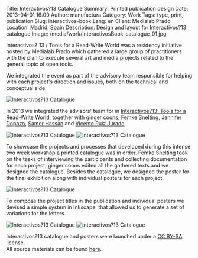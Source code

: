 Title: Interactivos?13 Catalogue
Summary: Printed publication design
Date: 2013-04-01 16:00
Author: manufactura
Category: Work
Tags: type, print, publication
Slug: interactivos-book
Lang: en
Client: Medialab Prado
Location: Madrid, Spain
Description: Design and layout for Interactivos?13 catalogue
Image: /media/work/InteractivosBook_catalogue_01.jpg


Interactivos?'13 / Tools for a Read-Write World was a residency initiative
hosted by Medialab Prado which gathered a large group of practitioners with the
plan to execute several art and media projects related to the general topic of
open tools. 

We integrated the event as part of the advisory team responsible for helping
with each project's direction and issues, both on the technical and conceptual
side.



![Interactivos?13 Catalogue]({filename}/media/work/InteractivosBook_catalogue_01.jpg)

In 2013 we integrated the advisors' team for in [Interactivos?13: Tools for a Read-Write World](http://medialab-prado.es/article/future_tools), together with [ginger coons](http://adaptstudio.ca), [Femke Snelting](http://www.jenniferdopazo.com/graphic), [Jennifer Dopazo](http://www.jenniferdopazo.com/graphic), [Samer Hassan](http://samer.hassan.name) and [Vicente Ruiz Jurado](http://medialab-prado.es/person/vicente_jurado).

![Interactivos?13 Catalogue]({filename}/media/work/InteractivosBook_catalogue_02.jpg)
![Interactivos?13 Catalogue]({filename}/media/work/InteractivosBook_catalogue_03.jpg)

To showcase the projects and processes that developed during this intense two week workshop a printed catalogue was in order. Femke Snelting took on the tasks of interviewing the participants and collecting documentation for each project; ginger coons edited all the gathered texts and we designed the catalogue.
Besides the catalogue, we designed the poster for the final exhibition along with individual posters for each project.

![Interactivos?13 Catalogue]({filename}/media/work/InteractivosBook_poster_00.jpg)

To compose the project titles in the publication and individual posters we devised a simple system in Inkscape, that allowed us to generate a set of variations for the letters.

![Interactivos?13 Catalogue]({filename}/media/work/InteractivosBook_poster_01.jpg)
![Interactivos?13 Catalogue]({filename}/media/work/InteractivosBook_poster_02.jpg)

Interactivos?13 catalogue and posters were launched under a [CC BY-SA](https://creativecommons.org/licenses/by-sa/2.0) license.  
All source materials can be found [here](https://gitlab.com/libregraphicsmag/interactivosbook).
